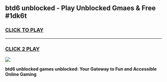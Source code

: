 
## btd6 unblocked - Play Unblocked Gmaes & Free #1dk6t
<h3>
<a href="https://news.freeplayer.one?title=btd6_unblocked&ref=03M">CLICK TO PLAY</a></h3>
<hr>

<h3>
<a href="https://news.freeplayer.one?title=btd6_unblocked&ref=03M">CLICK 2 PLAY</a>
  
</h3>

<a href="https://news.freeplayer.one?title=btd6_unblocked&ref=03M"><img src="https://clearcache.store/games.png"></a>


**btd6 unblocked games unblocked: Your Gateway to Fun and Accessible Online Gaming**
